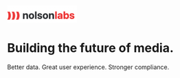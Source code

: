 <img src="https://github.com/nolsonlabs/nolsonlabs/blob/main/nolsonlabs_logo.png?raw=true" alt="nolsonlabs_logo.png">
<h1>Building the future of media.</h1>
<p>Better data. Great user experience. Stronger compliance.</p>

<!---
nolsonlabs/nolsonlabs is a ✨ special ✨ repository because its `README.md` (this file) appears on your GitHub profile.
You can click the Preview link to take a look at your changes.
--->
